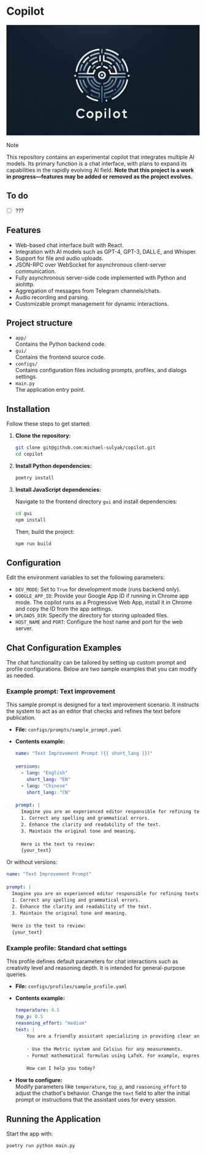 # Copilot

![Copilot](./poster.png)

> [!NOTE]
> This repository contains an experimental copilot that integrates multiple AI models. Its primary function is a chat interface, with plans to expand its capabilities in the rapidly evolving AI field. **Note that this project is a work in progress—features may be added or removed as the project evolves.**

## To do

- [ ] ???

## Features

- Web-based chat interface built with React.
- Integration with AI models such as GPT-4, GPT-3, DALL·E, and Whisper.
- Support for file and audio uploads.
- JSON-RPC over WebSocket for asynchronous client-server communication.
- Fully asynchronous server-side code implemented with Python and aiohttp.
- Aggregation of messages from Telegram channels/chats.
- Audio recording and parsing.
- Customizable prompt management for dynamic interactions.

## Project structure

- `app/`  
  Contains the Python backend code.
- `gui/`  
  Contains the frontend source code.
- `configs/`  
  Contains configuration files including prompts, profiles, and dialogs settings.
- `main.py`  
  The application entry point.

## Installation

Follow these steps to get started:

1. **Clone the repository:**

   ```bash
   git clone git@github.com:michael-sulyak/copilot.git
   cd copilot
   ```

2. **Install Python dependencies:**

   ```bash
   poetry install
   ```

3. **Install JavaScript dependencies:**

   Navigate to the frontend directory `gui` and install dependencies:

   ```bash
   cd gui
   npm install
   ```

   Then, build the project:

   ```bash
   npm run build
   ```

## Configuration

Edit the environment variables to set the following parameters:

- `DEV_MODE`: Set to `True` for development mode (runs backend only).
- `GOOGLE_APP_ID`: Provide your Google App ID if running in Chrome app mode. The copilot runs as a Progressive Web App, install it in Chrome and copy the ID from the app settings.
- `UPLOADS_DIR`: Specify the directory for storing uploaded files.
- `HOST_NAME` and `PORT`: Configure the host name and port for the web server.

## Chat Configuration Examples

The chat functionality can be tailored by setting up custom prompt and profile configurations. Below are two sample examples that you can modify as needed.

### Example prompt: Text improvement

This sample prompt is designed for a text improvement scenario. It instructs the system to act as an editor that checks and refines the text before publication.

- **File:** `configs/prompts/sample_prompt.yaml`
- **Contents example:**

  ```yaml
  name: "Text Improvement Prompt ({{ short_lang }})"

  versions:
    - lang: "English"
      short_lang: "EN"
    - lang: "Chinese"
      short_lang: "CN"

  prompt: |
    Imagine you are an experienced editor responsible for refining texts in {{ lang }} before they are published. Your task is to:
    1. Correct any spelling and grammatical errors.
    2. Enhance the clarity and readability of the text.
    3. Maintain the original tone and meaning.
    
    Here is the text to review:
    {your_text}
  ```
  
Or without versions:


  ```yaml
  name: "Text Improvement Prompt"

  prompt: |
    Imagine you are an experienced editor responsible for refining texts before they are published. Your task is to:
    1. Correct any spelling and grammatical errors.
    2. Enhance the clarity and readability of the text.
    3. Maintain the original tone and meaning.
    
    Here is the text to review:
    {your_text}
  ```

### Example profile: Standard chat settings

This profile defines default parameters for chat interactions such as creativity level and reasoning depth. It is intended for general-purpose queries.

- **File:** `configs/profiles/sample_profile.yaml`
- **Contents example:**

  ```yaml
  temperature: 0.5
  top_p: 0.5
  reasoning_effort: "medium"
  text: |
      You are a friendly assistant specializing in providing clear and concise answers. Your role is to explain ideas and solve problems in a manner that is both informative and easy to understand. Remember to:
      
      - Use the Metric system and Celsius for any measurements.
      - Format mathematical formulas using LaTeX. For example, express the equation of a line as $y = mx + c$.
      
      How can I help you today?
  ```

- **How to configure:**  
  Modify parameters like `temperature`, `top_p`, and `reasoning_effort` to adjust the chatbot's behavior. Change the `text` field to alter the initial prompt or instructions that the assistant uses for every session.

## Running the Application

Start the app with:

```bash
poetry run python main.py
```

